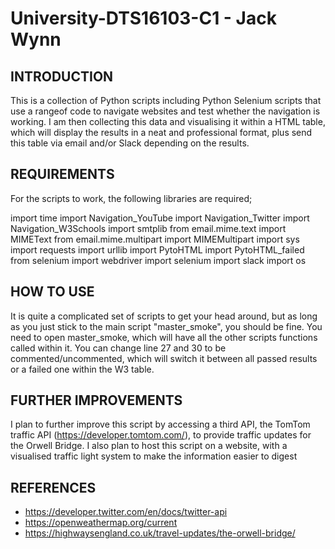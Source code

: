 # University-DTS16103-C1 - Jack Wynn


INTRODUCTION
------------

 

This is a collection of Python scripts including Python Selenium scripts that use a rangeof code to navigate websites and test whether the navigation is working.  I am then collecting this data and visualising it within a HTML table, which will display the results in a neat and professional format, plus send this table via email and/or Slack depending on the results.

 

REQUIREMENTS
------------

 

For the scripts to work, the following libraries are required;



import time
import Navigation_YouTube
import Navigation_Twitter
import Navigation_W3Schools
import smtplib
from email.mime.text import MIMEText
from email.mime.multipart import MIMEMultipart
import sys
import requests
import urllib
import PytoHTML
import PytoHTML_failed
from selenium import webdriver
import selenium
import slack
import os

 

HOW TO USE
-----------

 

It is quite a complicated set of scripts to get your head around, but as long as you just stick to the main script "master_smoke", you should be fine.  You need to open master_smoke, which will have all the other scripts functions called within it.  You can change line 27 and 30 to be commented/uncommented, which will switch it between all passed results or a failed one within the W3 table. 

 

FURTHER IMPROVEMENTS
-----------

 

I plan to further improve this script by accessing a third API, the TomTom traffic API (https://developer.tomtom.com/), to provide traffic updates for the Orwell Bridge.
I also plan to host this script on a website, with a visualised traffic light system to make the information easier to digest

 

REFERENCES
-----------

 

- https://developer.twitter.com/en/docs/twitter-api
- https://openweathermap.org/current
- https://highwaysengland.co.uk/travel-updates/the-orwell-bridge/

